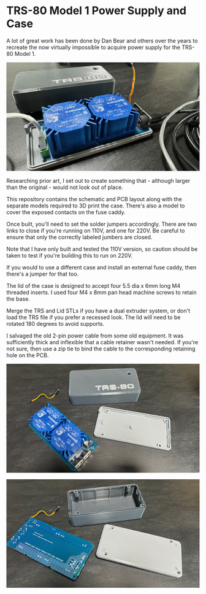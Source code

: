# TRS-80 Model 1 Power Supply and Case

A lot of great work has been done by Dan Bear and others over the years to recreate the now virtually impossible to acquire power supply for the TRS-80 Model 1. 

![product pic 3](https://github.com/ak15199/trs80-1-psu/blob/main/.img/IMG_0185.png?raw=true)


Researching prior art, I set out to create something that - although larger than the original - would not look out of place.

This repository contains the schematic and PCB layout along with the separate models required to 3D print the case. There's also a model to cover the exposed contacts on the fuse caddy.

Once built, you'll need to set the solder jumpers accordingly. There are two links to close if you're running on 110V, and one for 220V. Be careful to ensure that only the correctly labeled jumbers are closed.

Note that I have only built and tested the 110V version, so caution should be taken to test if you're building this to run on 220V.

If you would to use a different case and install an external fuse caddy, then there's a jumper for that too.

The lid of the case is designed to accept four 5.5 dia x 6mm long M4 threaded inserts. I used four M4 x 8mm pan head machine screws to retain the base.

Merge the TRS and Lid STLs if you have a dual extruder system, or don't load the TRS file if you prefer a recessed look. The lid will need to be rotated 180 degrees to avoid supports.

I salvaged the old 2-pin power cable from some old equipment. It was sufficiently thick and inflexible that a cable retainer wasn't needed. If you're not sure, then use a zip tie to bind the cable to the corresponding retaining hole on the PCB.

![product pic 1](https://github.com/ak15199/trs80-1-psu/blob/main/.img/IMG_0160.png?raw=true)

![product pic 2](https://github.com/ak15199/trs80-1-psu/blob/main/.img/IMG_0161.png?raw=true)


